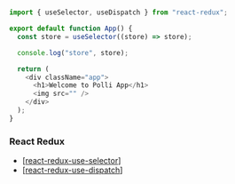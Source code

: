 # <App />

```js
import { useSelector, useDispatch } from "react-redux";

export default function App() {
  const store = useSelector((store) => store);

  console.log("store", store);

  return (
    <div className="app">
      <h1>Welcome to Polli App</h1>
      <img src="" />
    </div>
  );
}
```

### React Redux

- [[react-redux-use-selector]]
- [[react-redux-use-dispatch]]

[//begin]: # "Autogenerated link references for markdown compatibility"
[react-redux-use-selector]: ../../redux/react-redux/react-redux-use-selector "useSelector()"
[react-redux-use-dispatch]: ../../redux/react-redux/react-redux-use-dispatch "useDispatch()"
[//end]: # "Autogenerated link references"
